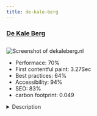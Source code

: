 ```yaml
---
title: de-kale-berg
---
```


<div style="height: 3rem">
  <a href="http://www.dekaleberg.nl/"><h3>De Kale Berg</h3></a>
</div>
<img loading="lazy" src="/images/thumbs/dekaleberg.nl.jpg" alt="Screenshot of dekaleberg.nl" />
<ul>
  <li>Performace: 70%</li>
  <li>
    First contentful paint:
    3.27Sec
  </li>
  <li>Best practices: 64%</li>
  <li>Accessibility: 94%</li>
  <li>SEO: 83%</li>
  <li>carbon footprint: 0.049</li>
</ul>
<details>
  <summary>Description</summary>
  <p>Website for cyclists who want to climb the Mont Ventoux in France. The mountain, the roads, the challenges, the weather, events, challenges, where to stay, news, stories, photos, routes.
'De Kale Berg' means in English 'The Bald Mountain'. 
The site aims to inform Dutch speaking cyclists from the Netherlands and Belgium about cycling the Mont Ventoux, a mountain 'hors categorie' in Provence, France, well known from the Tour de France.
The site is very up-to-date. There's also a facebook page.Some twenty years ago I built a homepage in HTML about cycling the Mont Ventoux. Then I discovered Joomla! and I built a real site in Joomla 1.5. Later I upgraded to Joomla 2.5 and 3.x. I use a lot of extensions to show all the content. I use the standard template Beez.</p>
</details>


